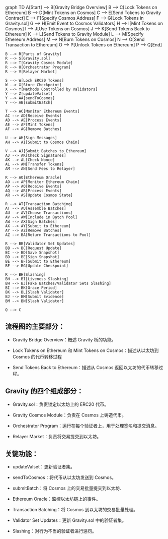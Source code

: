 graph TD
    A[Start] --> B[Gravity Bridge Overview]
    B --> C[Lock Tokens on Ethereum]
    B --> D[Mint Tokens on Cosmos]
    C --> E[Send Tokens to Gravity Contract]
    E --> F[Specify Cosmos Address]
    F --> G[Lock Tokens in Gravity.sol]
    G --> H[Emit Event to Cosmos Validators]
    H --> I[Mint Tokens on Cosmos]
    I --> J[Use Tokens on Cosmos]
    J --> K[Send Tokens Back to Ethereum]
    K --> L[Send Tokens to Gravity Module]
    L --> M[Specify Ethereum Address]
    M --> N[Burn Tokens on Cosmos]
    N --> O[Send Transaction to Ethereum]
    O --> P[Unlock Tokens on Ethereum]
    P --> Q[End]

    B --> R[Parts of Gravity]
    R --> S[Gravity.sol]
    R --> T[Gravity Cosmos Module]
    R --> U[Orchestrator Program]
    R --> V[Relayer Market]

    S --> W[Lock ERC20 Tokens]
    W --> X[Store Checkpoint]
    X --> Y[Methods Controlled by Validators]
    Y --> Z[updateValset]
    Y --> AA[sendToCosmos]
    Y --> AB[submitBatch]

    T --> AC[Monitor Ethereum Events]
    AC --> AD[Receive Events]
    AD --> AE[Process Events]
    AE --> AF[Mint Tokens]
    AF --> AG[Remove Batches]

    U --> AH[Sign Messages]
    AH --> AI[Submit to Cosmos Chain]

    V --> AJ[Submit Batches to Ethereum]
    AJ --> AK[Check Signatures]
    AK --> AL[Check Nonce]
    AL --> AM[Transfer Tokens]
    AM --> AN[Send Fees to Relayer]

    R --> AO[Ethereum Oracle]
    AO --> AP[Monitor Ethereum Chain]
    AP --> AQ[Receive Events]
    AQ --> AR[Process Events]
    AR --> AS[Update Cosmos State]

    R --> AT[Transaction Batching]
    AT --> AU[Assemble Batches]
    AU --> AV[Choose Transactions]
    AV --> AW[Include in Batch Pool]
    AW --> AX[Sign Batches]
    AX --> AY[Submit to Ethereum]
    AY --> AZ[Remove Batches]
    AZ --> BA[Return Transactions to Pool]

    R --> BB[Validator Set Updates]
    BB --> BC[Request Update]
    BC --> BD[Save Snapshot]
    BD --> BE[Sign Snapshot]
    BE --> BF[Submit to Ethereum]
    BF --> BG[Update Checkpoint]

    R --> BH[Slashing]
    BH --> BI[Liveness Slashing]
    BH --> BJ[Fake Batches/Validator Sets Slashing]
    BI --> BK[Grace Period]
    BK --> BL[Slash Validator]
    BJ --> BM[Submit Evidence]
    BM --> BN[Slash Validator]

    Q --> C

## 流程图的主要部分：
    
- Gravity Bridge Overview：概述 Gravity 桥的功能。

- Lock Tokens on Ethereum 和 Mint Tokens on Cosmos：描述从以太坊到 Cosmos 的代币转移过程

- Send Tokens Back to Ethereum：描述从 Cosmos 返回以太坊的代币转移过程。

## Gravity 的四个组成部分：

- Gravity.sol：负责锁定以太坊上的 ERC20 代币。

- Gravity Cosmos Module：负责在 Cosmos 上铸造代币。

- Orchestrator Program：运行在每个验证者上，用于处理签名和提交消息。

- Relayer Market：负责将交易提交到以太坊。

## 关键功能：

- updateValset：更新验证者集。

- sendToCosmos：将代币从以太坊发送到 Cosmos。

- submitBatch：将 Cosmos 上的交易批量提交到以太坊.

- Ethereum Oracle：监控以太坊链上的事件。

- Transaction Batching：将 Cosmos 到以太坊的交易批量处理。

- Validator Set Updates：更新 Gravity.sol 中的验证者集。

- Slashing：对行为不当的验证者进行惩罚。